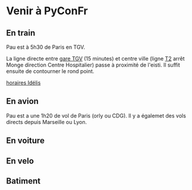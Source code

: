 Venir à PyConFr
===============

En train
--------

Pau est à 5h30 de Paris en TGV.

La ligne directe entre [gare TGV](http://reseau-idelis.com/upload/plans/plans_2013/pole_Gare.pdf "Gare TGV") (15 minutes)
et centre ville (ligne [T2](http://reseau-idelis.com/upload/plans/T2.pdf "T2") arrêt Monge direction Centre Hospitalier)
passe à proximité de l'eisti. Il suffit ensuite de contourner le rond point.

[horaires Idélis](http://www.reseau-idelis.com/745-Mes-itineraires.html "Horaire de Bus")


En avion
--------

Pau est a une 1h20 de vol de Paris (orly ou CDG).
Il y a égalemet des vols directs depuis Marseille ou Lyon.


En voiture
----------

En velo
-------

Batiment
--------
